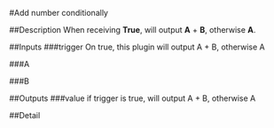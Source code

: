 #Add number conditionally

##Description
When receiving **True**, will output **A** + **B**, otherwise **A**.

##Inputs
###trigger
On true, this plugin will output A + B, otherwise A

###A


###B


##Outputs
###value
if trigger is true, will output A + B, otherwise A

##Detail

